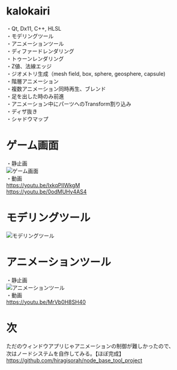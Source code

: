 # kalokairi

・Qt, Dx11, C++, HLSL  
・モデリングツール  
・アニメーションツール  
・ディファードレンダリング  
・トゥーンレンダリング  
・Z値、法線エッジ  
・ジオメトリ生成（mesh field, box, sphere, geosphere, capsule)  
・階層アニメーション  
・複数アニメーション同時再生、ブレンド  
・足を出した時のみ前進  
・アニメーション中にパーツへのTransform割り込み  
・ディザ抜き  
・シャドウマップ  

# ゲーム画面
・静止画  
![ゲーム画面](https://i.imgur.com/IZ1zi6O.png "ゲーム画面")  
・動画  
https://youtu.be/IxkqPlIWkgM  
https://youtu.be/0odMUHy4AS4  

# モデリングツール
![モデリングツール](https://i.imgur.com/axkzUnV.jpg "モデリングツール")

# アニメーションツール
・静止画  
![アニメーションツール](https://i.imgur.com/kuLpcrH.png "アニメーションツール")  
・動画  
https://youtu.be/MrVb0H8SH40  

# 次
ただのウィンドウアプリじゃアニメーションの制御が難しかったので、  
次はノードシステムを自作してみる。【ほぼ完成】  
https://github.com/hiragisorah/node_base_tool_project  
